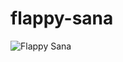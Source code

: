 # flappy-sana

![Flappy Sana](https://user-images.githubusercontent.com/1413265/28204229-63a03eda-687d-11e7-85db-5416a657b98e.png)
